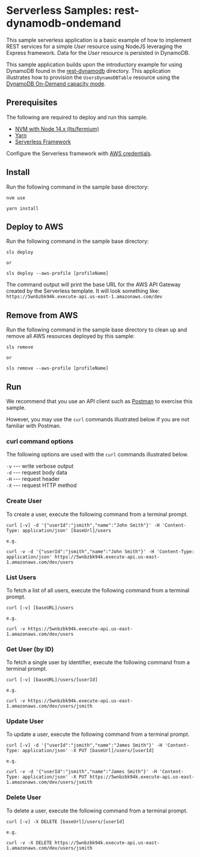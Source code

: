 # Serverless Samples: rest-dynamodb-ondemand

This sample serverless application is a basic example of how to implement REST services for a simple *User* resource using NodeJS leveraging the Express framework. Data for the *User* resource is persisted in DynamoDB.

This sample application builds upon the introductory example for using DynamoDB found in the [rest-dynamodb](../rest-dynamodb) directory. This application illustrates how to provision the `UsersDynamoDBTable` resource using the [DynamoDB On-Demand capacity mode](https://serverless.com/blog/dynamodb-on-demand-serverless/).

## Prerequisites

The following are required to deploy and run this sample.

* [NVM with Node 14.x (lts/fermium)][nvm]
* [Yarn][yarn]
* [Serverless Framework][sls]

Configure the Serverless framework with [AWS credentials](https://www.serverless.com/framework/docs/providers/aws/guide/credentials/).

## Install

Run the following command in the sample base directory:

```
nvm use

yarn install
```

## Deploy to AWS

Run the following command in the sample base directory:

```
sls deploy

or

sls deploy --aws-profile [profileName]
```

The command output will print the base URL for the AWS API Gateway created by the Serverless template. It will look something like:  
`https://5wnbzbk94k.execute-api.us-east-1.amazonaws.com/dev`

## Remove from AWS

Run the following command in the sample base directory to clean up and remove all AWS resources deployed by this sample:

```
sls remove

or

sls remove --aws-profile [profileName]
```

## Run

We recommend that you use an API client such as [Postman][postman] to exercise this sample.

However, you may use the `curl` commands illustrated below if you are not familiar with Postman.

### curl command options

The following options are used with the `curl` commands illustrated below.

`-v` --- write verbose output  
`-d` --- request body data  
`-H` --- request header  
`-X` --- request HTTP method  

### Create User

To create a user, execute the following command from a terminal prompt.

```
curl [-v] -d '{"userId":"jsmith","name":"John Smith"}' -H 'Content-Type: application/json' [baseUrl]/users

e.g.

curl -v -d '{"userId":"jsmith","name":"John Smith"}' -H 'Content-Type: application/json' https://5wnbzbk94k.execute-api.us-east-1.amazonaws.com/dev/users
```

### List Users

To fetch a list of all users, execute the following command from a terminal prompt.

```
curl [-v] [baseURL]/users

e.g.

curl -v https://5wnbzbk94k.execute-api.us-east-1.amazonaws.com/dev/users
```

### Get User (by ID)

To fetch a single user by identifier, execute the following command from a terminal prompt.

```
curl [-v] [baseURL]/users/[userId]

e.g.

curl -v https://5wnbzbk94k.execute-api.us-east-1.amazonaws.com/dev/users/jsmith
```

### Update User

To update a user, execute the following command from a terminal prompt.

```
curl [-v] -d '{"userId":"jsmith","name":"James Smith"}' -H 'Content-Type: application/json' -X PUT [baseUrl]/users/[userId]

e.g.

curl -v -d '{"userId":"jsmith","name":"James Smith"}' -H 'Content-Type: application/json' -X PUT https://5wnbzbk94k.execute-api.us-east-1.amazonaws.com/dev/users/jsmith
```

### Delete User

To delete a user, execute the following command from a terminal prompt.

```
curl [-v] -X DELETE [baseUrl]/users/[userId]

e.g.

curl -v -X DELETE https://5wnbzbk94k.execute-api.us-east-1.amazonaws.com/dev/users/jsmith
```

[nvm]: https://github.com/nvm-sh/nvm "Node Version Manager"
[yarn]: https://yarnpkg.com/ "Yarn Package Manager"
[sls]: https://www.serverless.com/ "Serverless Framework"
[postman]: https://www.postman.com/ "Postman API platform"